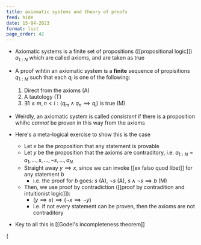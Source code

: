 ```yaml
---
title: axiomatic systems and theory of proofs
feed: hide
date: 15-04-2023
format: list
page_order: 42
---
```



- Axiomatic systems is a finite set of propositions ([[propositional logic]]) $a_{1:N}$ which are called axioms, and are taken as true
- A proof wihtin an axiomatic system is a **finite** sequence of propisitions $q_{1:M}$ such that each $q_i$ is one of the following:
	1. Direct from the axioms (A)
	2. A tautology (T)
	3. $\exists 1\leq m, n\lt i: (q_m\land q_n\implies q_i)$ is true (M)

- Weirdly, an axiomatic system is called *consistent* if there is a proposition whihc *cannot* be proven in this way from the axioms

- Here's a meta-logical exercise to show this is the case
	- Let $x$ be the proposition that any statement is provable
	- Let $y$ be the proposition that the axioms are contraditory, i.e. $a_{1:N} = a_1,...,s,...,\neg s,...,a_N$
	- Straight away $y\implies x$, since we can invoke [[ex falso quod libet]] for any statement $b$
		- i.e. the proof for $b$ goes: $s$ (A), $\neg s$ (A), $s\land\neg s\implies b$ (M)
	- Then, we use proof by contradiction ([[proof by contradition and intuitionist logic]]):
		- $(y\implies x) \implies (\neg x\implies \neg y)$
		- i.e. if not every statement can be proven, then the axioms are not contraditory

- Key to all this is [[Godel's incompleteness theorem]]

\(